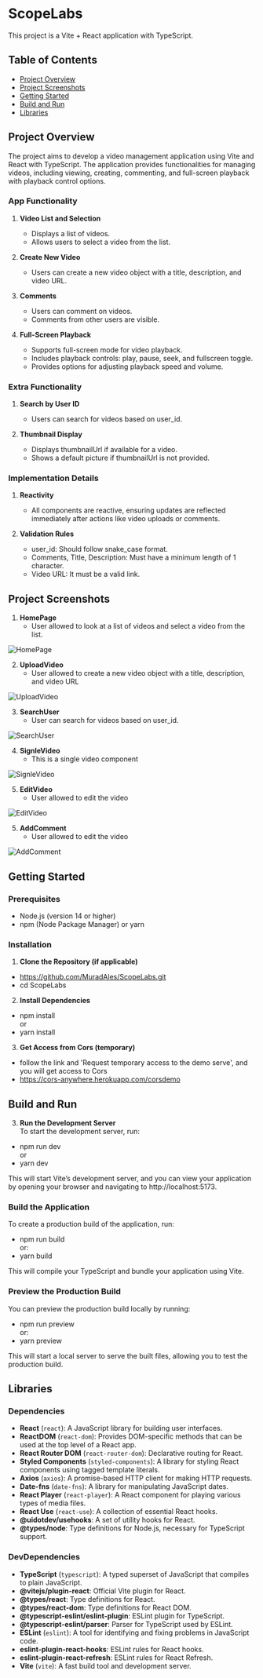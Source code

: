 # ScopeLabs

This project is a Vite + React application with TypeScript.

## Table of Contents
- [Project Overview](#project-overview)
- [Project Screenshots](#project-screenshots)
- [Getting Started](#getting-started)
- [Build and Run](#build-and-run)
- [Libraries](#libraries)


## Project Overview

The project aims to develop a video management application using Vite and React with TypeScript. The application provides functionalities for managing videos, including viewing, creating, commenting, and full-screen playback with playback control options.

### App Functionality

1. **Video List and Selection**

    - Displays a list of videos.
    - Allows users to select a video from the list.
    
2. **Create New Video**

    - Users can create a new video object with a title, description, and video URL.

3. **Comments**

    - Users can comment on videos.
    - Comments from other users are visible.
    
4. **Full-Screen Playback**

    - Supports full-screen mode for video playback.
    - Includes playback controls: play, pause, seek, and fullscreen toggle.
    - Provides options for adjusting playback speed and volume.

### Extra Functionality

1. **Search by User ID**

    - Users can search for videos based on user_id.

2. **Thumbnail Display**

    - Displays thumbnailUrl if available for a video.
    - Shows a default picture if thumbnailUrl is not provided.

### Implementation Details

1. **Reactivity**

    - All components are reactive, ensuring updates are reflected immediately after actions like video uploads or comments.

2. **Validation Rules**

    - user_id: Should follow snake_case format.
    - Comments, Title, Description: Must have a minimum length of 1 character.
    - Video URL: It must be a valid link.

## Project Screenshots
1. **HomePage**
    - User allowed to look at a list of videos and select a video from the list.
    
![HomePage](https://github.com/MuradAles/ScopeLabs/assets/53098880/e138fbc0-2232-49e3-ab4a-592444beace2)

2. **UploadVideo**
    - User allowed to create a new video object with a title, description, and video URL
    
![UploadVideo](https://github.com/MuradAles/ScopeLabs/assets/53098880/8bbc8639-98d2-4f74-a3f3-605bb375710b)

3. **SearchUser**
    - User can search for videos based on user_id.
    
![SearchUser](https://github.com/MuradAles/ScopeLabs/assets/53098880/759cfde6-5c59-4c7d-b799-6b6c05119816)

4. **SignleVideo**
    - This is a single video component
    
![SignleVideo](https://github.com/MuradAles/ScopeLabs/assets/53098880/bfe8aab4-895c-4696-971a-4c59a7999e4a)

5. **EditVideo**
    - User allowed to edit the video
    
![EditVideo](https://github.com/MuradAles/ScopeLabs/assets/53098880/e5dd3d11-32ff-4b3b-9558-55c20213653e)

5. **AddComment**
    - User allowed to edit the video
    
![AddComment](https://github.com/MuradAles/ScopeLabs/assets/53098880/02caf8bd-6b81-4de4-afaa-675017a88720)

## Getting Started

### Prerequisites
- Node.js (version 14 or higher)
- npm (Node Package Manager) or yarn

### Installation

1. **Clone the Repository (if applicable)**
  - https://github.com/MuradAles/ScopeLabs.git
  - cd ScopeLabs

2. **Install Dependencies**
  - npm install
  <br>or
  - yarn install

3. **Get Access from Cors (temporary)**
 - follow the link and 'Request temporary access to the demo serve', and you will get access to Cors
 - https://cors-anywhere.herokuapp.com/corsdemo


## Build and Run
3. **Run the Development Server**
<br>To start the development server, run:
  - npm run dev
  <br>or
  - yarn dev
    
This will start Vite’s development server, and you can view your application by opening your browser and navigating to http://localhost:5173.

### Build the Application
To create a production build of the application, run:
  - npm run build
  <br>or:
  - yarn build
  
This will compile your TypeScript and bundle your application using Vite.

### Preview the Production Build
You can preview the production build locally by running:
  - npm run preview
  <br>or:
  - yarn preview

This will start a local server to serve the built files, allowing you to test the production build.

## Libraries

### Dependencies
- **React** (`react`): A JavaScript library for building user interfaces.
- **ReactDOM** (`react-dom`): Provides DOM-specific methods that can be used at the top level of a React app.
- **React Router DOM** (`react-router-dom`): Declarative routing for React.
- **Styled Components** (`styled-components`): A library for styling React components using tagged template literals.
- **Axios** (`axios`): A promise-based HTTP client for making HTTP requests.
- **Date-fns** (`date-fns`): A library for manipulating JavaScript dates.
- **React Player** (`react-player`): A React component for playing various types of media files.
- **React Use** (`react-use`): A collection of essential React hooks.
- **@uidotdev/usehooks**: A set of utility hooks for React.
- **@types/node**: Type definitions for Node.js, necessary for TypeScript support.

### DevDependencies
- **TypeScript** (`typescript`): A typed superset of JavaScript that compiles to plain JavaScript.
- **@vitejs/plugin-react**: Official Vite plugin for React.
- **@types/react**: Type definitions for React.
- **@types/react-dom**: Type definitions for React DOM.
- **@typescript-eslint/eslint-plugin**: ESLint plugin for TypeScript.
- **@typescript-eslint/parser**: Parser for TypeScript used by ESLint.
- **ESLint** (`eslint`): A tool for identifying and fixing problems in JavaScript code.
- **eslint-plugin-react-hooks**: ESLint rules for React hooks.
- **eslint-plugin-react-refresh**: ESLint rules for React Refresh.
- **Vite** (`vite`): A fast build tool and development server.
